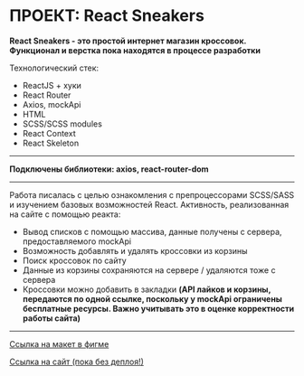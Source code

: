 # ПРОЕКТ: React Sneakers
__React Sneakers - это простой интернет магазин кроссовок. Функционал и верстка пока находятся в процессе разработки__

Технологический стек:
* ReactJS + хуки
* React Router
* Axios, mockApi
* HTML
* SCSS/SCSS modules
* React Context
* React Skeleton
_______________________
__Подключены библиотеки: axios, react-router-dom__
_______________________

Работа писалась с целью ознакомления с препроцессорами SCSS/SASS и изучением базовых возможностей React. Активность, реализованная на сайте с помощью реакта:
* Вывод списков с помощью массива, данные получены с сервера, предоставляемого mockApi
* Возможность добавлять и удалять кроссовки из корзины
* Поиск кроссовок по сайту
* Данные из корзины сохраняются на сервере / удаляются тоже с сервера
* Кроссовки можно добавить в закладки __(API лайков и корзины, передаются по одной ссылке, поскольку у mockApi ограничены бесплатные ресурсы. Важно учитывать это в оценке корректности работы сайта)__
__________________

[Ссылка на макет в фигме](https://www.figma.com/file/fw0toTyXMwM1y4WIe0YFrJ/React-Sneakers?node-id=60%3A2&t=zP5CpmbC50MEWrxr-0)

[Ссылка на сайт (пока без деплоя!)](https://chill-peppa.github.io/react-sneakers/)

